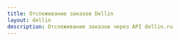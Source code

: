 ```yaml
---
title: Отслеживание заказов Dellin
layout: dellin
description: Отслеживание заказов через API dellin.ru
---
```


